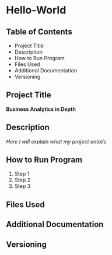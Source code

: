 # Hello-World
## Table of Contents
- Project Title
- Description
- How to Run Program
- Files Used
- Additional Documentation
- Versioning
## Project Title
**Business Analytics in Depth**
## Description
*Here I will explain what my project entails*
## How to Run Program
1. Step 1
2. Step 2
3. Step 3
## Files Used
## Additional Documentation
## Versioning
